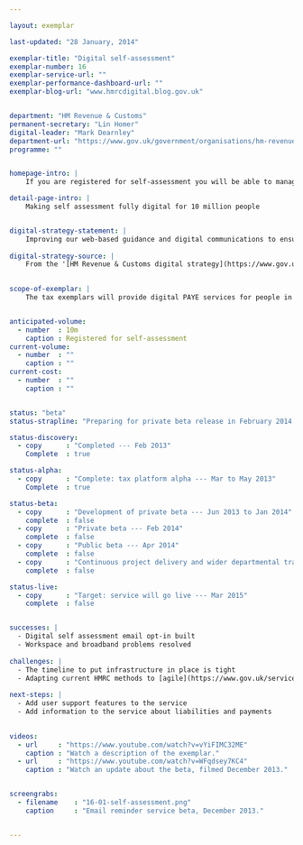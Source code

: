 ```yaml
---

layout: exemplar

last-updated: "28 January, 2014"

exemplar-title: "Digital self-assessment"
exemplar-number: 16
exemplar-service-url: ""
exemplar-performance-dashboard-url: ""
exemplar-blog-url: "www.hmrcdigital.blog.gov.uk"


department: "HM Revenue & Customs"
permanent-secretary: "Lin Homer"
digital-leader: "Mark Dearnley"
department-url: "https://www.gov.uk/government/organisations/hm-revenue-customs"
programme: ""


homepage-intro: |
    If you are registered for self-assessment you will be able to manage your tax affairs through a fully digital service, without any more confusing paper correspondence

detail-page-intro: |
    Making self assessment fully digital for 10 million people


digital-strategy-statement: |
    Improving our web-based guidance and digital communications to ensure they are tailored and interactive, including the ability for customers to report changes digitally. Eliminating outbound paper communications for those customers who are already dealing with us online. Expanding the SA offering to those customers who do not currently file online. Extending the current digital service to include increasing the number of payments we make digitally.
    
digital-strategy-source: |
    From the '[HM Revenue & Customs digital strategy](https://www.gov.uk/government/publications/digital-strategy-december-2012)' --- December 2012
    

scope-of-exemplar: |
    The tax exemplars will provide digital PAYE services for people in employment (benefits in kind), a fully digital self assessment service, improved tools and tax dashboard for small businesses, and a new system for tax agents to use online services. These will be built on a new “digital tax platform” which will over time replace the current HMRC Portal and be the default platform for new customer-facing services. The new tax platform will be fully integrated with the pan-government ID Assurance Programme and with GOV.UK.


anticipated-volume:
  - number  : 10m
    caption : Registered for self-assessment
current-volume:
  - number  : ""
    caption : ""
current-cost:
  - number  : ""
    caption : ""


status: "beta"
status-strapline: "Preparing for private beta release in February 2014. This service is being built alongside [Exemplar 15: PAYE for employees](/transformation/paye) and [Exemplar 17: Your tax account](/transformation/business-tax-account)."

status-discovery:
  - copy      : "Completed --- Feb 2013"
    Complete  : true

status-alpha:
  - copy      : "Complete: tax platform alpha --- Mar to May 2013"
    Complete  : true

status-beta:
  - copy      : "Development of private beta --- Jun 2013 to Jan 2014"
    complete  : false
  - copy      : "Private beta --- Feb 2014"
    complete  : false
  - copy      : "Public beta --- Apr 2014"
    complete  : false
  - copy      : "Continuous project delivery and wider departmental transformational work to take place and live service delivery dates to be determine as part of this"
    complete  : false

status-live:
  - copy      : "Target: service will go live --- Mar 2015"
    complete  : false


successes: |
  - Digital self assessment email opt-in built
  - Workspace and broadband problems resolved
  
challenges: |
  - The timeline to put infrastructure in place is tight
  - Adapting current HMRC methods to [agile](https://www.gov.uk/service-manual/agile) development
  
next-steps: |
  - Add user support features to the service
  - Add information to the service about liabilities and payments 
  

videos:
  - url     : "https://www.youtube.com/watch?v=vYiFIMC32ME"
    caption : "Watch a description of the exemplar."
  - url     : "https://www.youtube.com/watch?v=WFqdsey7KC4"
    caption : "Watch an update about the beta, filmed December 2013."


screengrabs:
  - filename    : "16-01-self-assessment.png"
    caption     : "Email reminder service beta, December 2013."


---
```




